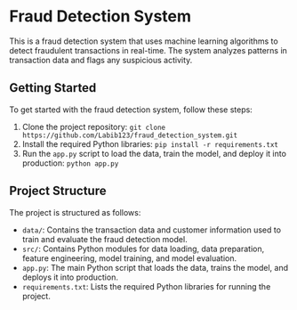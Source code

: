 # Fraud Detection System

This is a fraud detection system that uses machine learning algorithms to detect fraudulent transactions in real-time. The system analyzes patterns in transaction data and flags any suspicious activity. 

## Getting Started

To get started with the fraud detection system, follow these steps:

1. Clone the project repository: `git clone https://github.com/Labib123/fraud_detection_system.git`
2. Install the required Python libraries: `pip install -r requirements.txt`
3. Run the `app.py` script to load the data, train the model, and deploy it into production: `python app.py`

## Project Structure

The project is structured as follows:

- `data/`: Contains the transaction data and customer information used to train and evaluate the fraud detection model.
- `src/`: Contains Python modules for data loading, data preparation, feature engineering, model training, and model evaluation.
- `app.py`: The main Python script that loads the data, trains the model, and deploys it into production.
- `requirements.txt`: Lists the required Python libraries for running the project.

#
